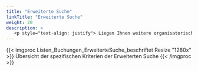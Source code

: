 ```yaml
---
title: "Erweiterte Suche"
linkTitle: "Erweiterte Suche"
weight: 20
description: >
   <p style="text-align: justify"> Liegen Ihnen weitere organisatorische Details zu einer Buchung vor, können Sie das Ergebnis über die Erweiterte Suche anhand von spezifischen Kriterien einschränken. </p>
---
```

{{< imgproc Listen_Buchungen_ErweiterteSuche_beschriftet Resize "1280x" >}}
Übersicht der spezifischen Kriterien der Erweiterten Suche 
{{< /imgproc >}}
